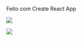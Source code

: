  Feito com Create React App

  <img src ="https://github.com/GabrielMarkes/StarbucksLanding/assets/82659871/4bb01762-232b-44b0-b5de-3045afed8b23">




 

 <img src ="https://github.com/GabrielMarkes/StarbucksLanding/assets/82659871/7123b2b8-5909-4a5a-b565-de1b25c4e187">
